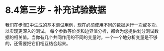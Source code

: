 # 8.4第三步 - 补充试验数据

我们在步骤2中生成的基本测试用例，现在必须使用不同的数据运行一次或多次，以实现更深入的测试。 每个参数等价类和边界值分析，都会为您提供划分测试数据的相关值。当你有几个共同作用的不同的变量时，一个一个地分析变量是不够的，还需要把它们相互结合起来。


